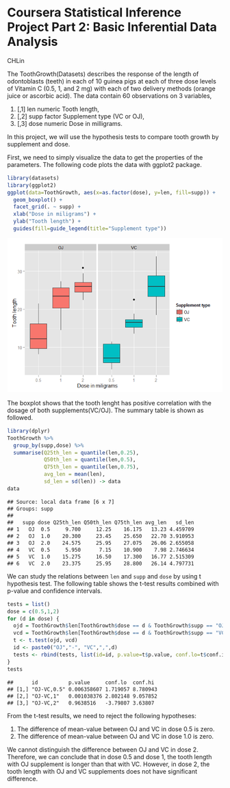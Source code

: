 # Coursera Statistical Inference Project Part 2: Basic Inferential Data Analysis
CHLin  

The ToothGrowth(Datasets) describes the response of the length of odontoblasts (teeth) in each of 10 guinea pigs at each of three dose levels of Vitamin C (0.5, 1, and 2 mg) with each of two delivery methods (orange juice or ascorbic acid). The data contain 60 observations on 3 variables, 

1. [,1]  len	numeric	Tooth length,
2. [,2]  supp	factor	Supplement type (VC or OJ),
3. [,3]  dose	numeric	Dose in milligrams.

In this project, we will use the hypothesis tests to compare tooth growth by supplement and dose.


First, we need to simply visualize the data to get the properties of the parameters. The following code plots the data with ggplot2 package. 


```r
library(datasets)
library(ggplot2)
ggplot(data=ToothGrowth, aes(x=as.factor(dose), y=len, fill=supp)) +
  geom_boxplot() +
  facet_grid(. ~ supp) +
  xlab("Dose in miligrams") +
  ylab("Tooth length") +
  guides(fill=guide_legend(title="Supplement type"))
```

![](part2_files/figure-html/unnamed-chunk-1-1.png) 

The boxplot shows that the tooth lenght has positive correlation with the dosage of both supplements(VC/OJ).
The summary table is shown as followed.


```r
library(dplyr)
ToothGrowth %>%
  group_by(supp,dose) %>%
  summarise(Q25th_len = quantile(len,0.25),
            Q50th_len = quantile(len,0.5),
            Q75th_len = quantile(len,0.75),
            avg_len = mean(len),            
            sd_len = sd(len)) -> data
data
```

```
## Source: local data frame [6 x 7]
## Groups: supp
## 
##   supp dose Q25th_len Q50th_len Q75th_len avg_len   sd_len
## 1   OJ  0.5     9.700     12.25    16.175   13.23 4.459709
## 2   OJ  1.0    20.300     23.45    25.650   22.70 3.910953
## 3   OJ  2.0    24.575     25.95    27.075   26.06 2.655058
## 4   VC  0.5     5.950      7.15    10.900    7.98 2.746634
## 5   VC  1.0    15.275     16.50    17.300   16.77 2.515309
## 6   VC  2.0    23.375     25.95    28.800   26.14 4.797731
```

We can study the relations between `len` and `supp` and `dose` by using t hypothesis test. The following table shows the t-test results combined with p-value and confidence intervals.


```r
tests = list()
dose = c(0.5,1,2)
for (d in dose) {
  ojd = ToothGrowth$len[ToothGrowth$dose == d & ToothGrowth$supp == "OJ"]
  vcd = ToothGrowth$len[ToothGrowth$dose == d & ToothGrowth$supp == "VC"]
  t <- t.test(ojd, vcd)
  id <- paste0("OJ","-", "VC",",",d)
  tests <- rbind(tests, list(id=id, p.value=t$p.value, conf.lo=t$conf.int[1], conf.hi=t$conf.int[2]))
}
tests
```

```
##      id          p.value     conf.lo  conf.hi 
## [1,] "OJ-VC,0.5" 0.006358607 1.719057 8.780943
## [2,] "OJ-VC,1"   0.001038376 2.802148 9.057852
## [3,] "OJ-VC,2"   0.9638516   -3.79807 3.63807
```

From the t-test results, we need to reject the following hypotheses:

1. The difference of mean-value between OJ and VC in dose 0.5 is zero.
2. The difference of mean-value between OJ and VC in dose 1.0 is zero.

We cannot distinguish the difference between OJ and VC in dose 2. Therefore, we can conclude that in dose 0.5 and dose 1, the tooth length with OJ supplement is longer than that with VC. However, in dose 2, the tooth length with OJ and VC supplements does not have significant difference.
